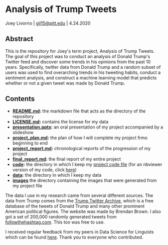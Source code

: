 # Analysis of Trump Tweets
Joey Livorno | gil15@pitt.edu | 4.24.2020

## Abstract
This is the repository for Joey's term project, Analysis of Trump Tweets. The goal of this project was to conduct an analysis of Donald Trump's Twitter feed and discover some trends in his opinions from the past 10 years. Specifically, twitter data from Donald Trump and a random subset of users was used to find overarching trends in his tweeting habits, conduct a sentiment analysis, and construct a machine learning model that predicts whether or not a given tweet was made by Donald Trump.

## Contents
- **[README.md](https://github.com/Data-Science-for-Linguists-2020/Sentiment-Analysis-of-Trump-Tweets/blob/master/README.md):** the markdown file that acts as the directory of the repository
- **[LICENSE.md](https://github.com/Data-Science-for-Linguists-2020/Sentiment-Analysis-of-Trump-Tweets/blob/master/LICENSE.md):** contains the license for my data
- **[presentation.pptx](https://github.com/Data-Science-for-Linguists-2020/Sentiment-Analysis-of-Trump-Tweets/blob/master/presentation.pptx):** an oral presentation of my project accompanied by a slideshow
- **[project_plan.md](https://github.com/Data-Science-for-Linguists-2020/Sentiment-Analysis-of-Trump-Tweets/blob/master/project_plan.md):** the plan of how I will complete my project frmo beginning to end
- **[project_report.md](https://github.com/Data-Science-for-Linguists-2020/Sentiment-Analysis-of-Trump-Tweets/blob/master/project_report.md):** chronological reports of the progression of my project
- **[final_report.md](https://github.com/Data-Science-for-Linguists-2020/Sentiment-Analysis-of-Trump-Tweets/blob/master/final_report.md):** the final report of my entire project
- **[code](https://github.com/Data-Science-for-Linguists-2020/Sentiment-Analysis-of-Trump-Tweets/tree/master/code):** the directory in which I keep my [project code file](https://github.com/Data-Science-for-Linguists-2020/Sentiment-Analysis-of-Trump-Tweets/blob/master/code/project_code.ipynb) (for an nbviewer version of my code, click [here](https://nbviewer.jupyter.org/github.com/Data-Science-for-Linguists-2020/Sentiment-Analysis-of-Trump-Tweets/blob/master/code/project_code.ipynb))
- **[data](https://github.com/Data-Science-for-Linguists-2020/Sentiment-Analysis-of-Trump-Tweets/tree/master/data):** the directory in which I keep my data
- **[images](https://github.com/Data-Science-for-Linguists-2020/Sentiment-Analysis-of-Trump-Tweets/blob/master/images)** the directory containing the images that were generated from my project file

The data I use in my research came from several different sources. The data from Trump comes from the [Trump Twitter Archive](http://www.trumptwitterarchive.com/archive), which is a free database of the tweets of Donald Trump and many other prominent American political figures. The website was made by Brendan Brown. I also got a set of 200,000 randomly generated tweets from [followthehashtag.com](http://followthehashtag.com). This too was free to use.

I received regular feedback from my peers in Data Science for Linguists which can be found [here](https://github.com/Data-Science-for-Linguists-2020/Class-Plaza/blob/master/guestbooks/guestbook_joey.md). Thank you to everyone who contributed.
